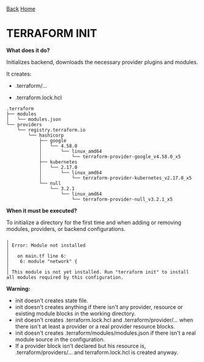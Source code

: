 [Back](../commands.md) [Home](../../index.md)
# TERRAFORM INIT

**What does it do?**

Initializes backend, downloads the necessary provider plugins and modules.

It creates:
- .terraform/...

- .terraform.lock.hcl

```
.terraform
├── modules
│   └── modules.json
└── providers
    └── registry.terraform.io
        └── hashicorp
            ├── google
            │   └── 4.58.0
            │       └── linux_amd64
            │           └── terraform-provider-google_v4.58.0_x5
            ├── kubernetes
            │   └── 2.17.0
            │       └── linux_amd64
            │           └── terraform-provider-kubernetes_v2.17.0_x5
            └── null
                └── 3.2.1
                    └── linux_amd64
                        └── terraform-provider-null_v3.2.1_x5

```

**When it must be executed?**

To initialize a directory for the first time and when adding or removing modules, providers, or backend configurations.

```
╷
│ Error: Module not installed
│ 
│   on main.tf line 6:
│    6: module "network" {
│ 
│ This module is not yet installed. Run "terraform init" to install all modules required by this configuration.
```

**Warning:** 
- init doesn't creates state file.
- init doesn't creates anything if there isn't any provider, resource or existing module blocks in the working directory.
- init doesn't creates .terraform.lock.hcl and .terraform/provider/... when there isn't at least a provider or a real provider resource blocks.
- init doesn't creates .terraform/modules/modules.json if there isn't a real module source in the configuration.
- If a provider block isn't declared but his resource is, .terraform/providers/... and terraform.lock.hcl is created anyway.
